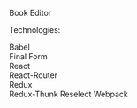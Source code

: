 Book Editor

Technologies:

Babel\
Final Form\
React\
React-Router\
Redux\
Redux-Thunk
Reselect
Webpack


